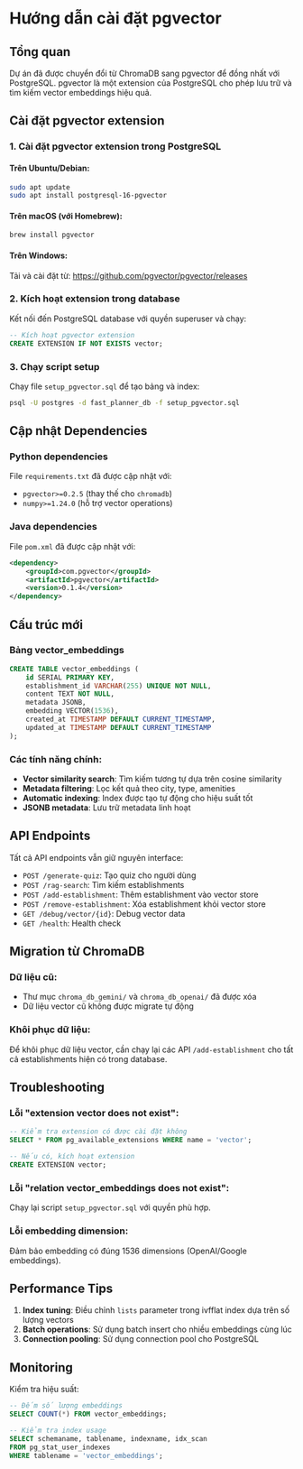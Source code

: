 # Hướng dẫn cài đặt pgvector

## Tổng quan
Dự án đã được chuyển đổi từ ChromaDB sang pgvector để đồng nhất với PostgreSQL. pgvector là một extension của PostgreSQL cho phép lưu trữ và tìm kiếm vector embeddings hiệu quả.

## Cài đặt pgvector extension

### 1. Cài đặt pgvector extension trong PostgreSQL

#### Trên Ubuntu/Debian:
```bash
sudo apt update
sudo apt install postgresql-16-pgvector
```

#### Trên macOS (với Homebrew):
```bash
brew install pgvector
```

#### Trên Windows:
Tải và cài đặt từ: https://github.com/pgvector/pgvector/releases

### 2. Kích hoạt extension trong database

Kết nối đến PostgreSQL database với quyền superuser và chạy:

```sql
-- Kích hoạt pgvector extension
CREATE EXTENSION IF NOT EXISTS vector;
```

### 3. Chạy script setup

Chạy file `setup_pgvector.sql` để tạo bảng và index:

```bash
psql -U postgres -d fast_planner_db -f setup_pgvector.sql
```

## Cập nhật Dependencies

### Python dependencies
File `requirements.txt` đã được cập nhật với:
- `pgvector>=0.2.5` (thay thế cho `chromadb`)
- `numpy>=1.24.0` (hỗ trợ vector operations)

### Java dependencies
File `pom.xml` đã được cập nhật với:
```xml
<dependency>
    <groupId>com.pgvector</groupId>
    <artifactId>pgvector</artifactId>
    <version>0.1.4</version>
</dependency>
```

## Cấu trúc mới

### Bảng vector_embeddings
```sql
CREATE TABLE vector_embeddings (
    id SERIAL PRIMARY KEY,
    establishment_id VARCHAR(255) UNIQUE NOT NULL,
    content TEXT NOT NULL,
    metadata JSONB,
    embedding VECTOR(1536),
    created_at TIMESTAMP DEFAULT CURRENT_TIMESTAMP,
    updated_at TIMESTAMP DEFAULT CURRENT_TIMESTAMP
);
```

### Các tính năng chính:
- **Vector similarity search**: Tìm kiếm tương tự dựa trên cosine similarity
- **Metadata filtering**: Lọc kết quả theo city, type, amenities
- **Automatic indexing**: Index được tạo tự động cho hiệu suất tốt
- **JSONB metadata**: Lưu trữ metadata linh hoạt

## API Endpoints

Tất cả API endpoints vẫn giữ nguyên interface:
- `POST /generate-quiz`: Tạo quiz cho người dùng
- `POST /rag-search`: Tìm kiếm establishments
- `POST /add-establishment`: Thêm establishment vào vector store
- `POST /remove-establishment`: Xóa establishment khỏi vector store
- `GET /debug/vector/{id}`: Debug vector data
- `GET /health`: Health check

## Migration từ ChromaDB

### Dữ liệu cũ:
- Thư mục `chroma_db_gemini/` và `chroma_db_openai/` đã được xóa
- Dữ liệu vector cũ không được migrate tự động

### Khôi phục dữ liệu:
Để khôi phục dữ liệu vector, cần chạy lại các API `/add-establishment` cho tất cả establishments hiện có trong database.

## Troubleshooting

### Lỗi "extension vector does not exist":
```sql
-- Kiểm tra extension có được cài đặt không
SELECT * FROM pg_available_extensions WHERE name = 'vector';

-- Nếu có, kích hoạt extension
CREATE EXTENSION vector;
```

### Lỗi "relation vector_embeddings does not exist":
Chạy lại script `setup_pgvector.sql` với quyền phù hợp.

### Lỗi embedding dimension:
Đảm bảo embedding có đúng 1536 dimensions (OpenAI/Google embeddings).

## Performance Tips

1. **Index tuning**: Điều chỉnh `lists` parameter trong ivfflat index dựa trên số lượng vectors
2. **Batch operations**: Sử dụng batch insert cho nhiều embeddings cùng lúc
3. **Connection pooling**: Sử dụng connection pool cho PostgreSQL

## Monitoring

Kiểm tra hiệu suất:
```sql
-- Đếm số lượng embeddings
SELECT COUNT(*) FROM vector_embeddings;

-- Kiểm tra index usage
SELECT schemaname, tablename, indexname, idx_scan 
FROM pg_stat_user_indexes 
WHERE tablename = 'vector_embeddings';
```
